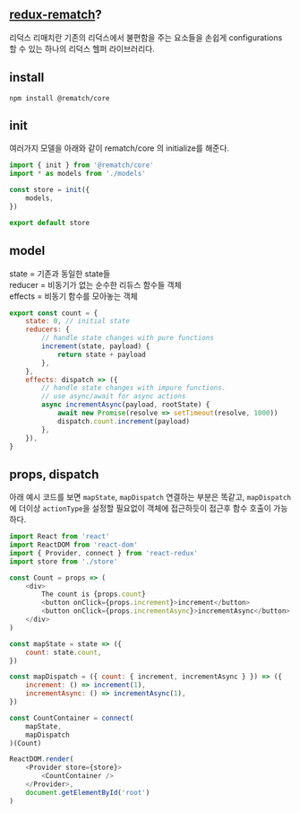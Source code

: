 ## [redux-rematch](https://rematch.github.io/rematch/#/)?

리덕스 리매치란 기존의 리덕스에서 불편함을 주는 요소들을
손쉽게 configurations 할 수 있는 하나의 리덕스 헬퍼 라이브러리다.

## install
```
npm install @rematch/core
```

## init
여러가지 모델을 아래와 같이 rematch/core 의 initialize를 해준다.
```js
import { init } from '@rematch/core'
import * as models from './models'

const store = init({
    models,
})

export default store
```

## model
state = 기존과 동일한 state들  
reducer = 비동기가 없는 순수한 리듀스 함수들 객체  
effects = 비동기 함수를 모아놓는 객체

```js
export const count = {
    state: 0, // initial state
    reducers: {
        // handle state changes with pure functions
        increment(state, payload) {
            return state + payload
        },
    },
    effects: dispatch => ({
        // handle state changes with impure functions.
        // use async/await for async actions
        async incrementAsync(payload, rootState) {
            await new Promise(resolve => setTimeout(resolve, 1000))
            dispatch.count.increment(payload)
        },
    }),
}
```

## props, dispatch
아래 예시 코드를 보면 `mapState`, `mapDispatch` 연결하는 부분은
똑같고, `mapDispatch`에 더이상 `actionType`을 설정할 필요없이
객체에 접근하듯이 접근후 함수 호출이 가능하다.

```js
import React from 'react'
import ReactDOM from 'react-dom'
import { Provider, connect } from 'react-redux'
import store from './store'

const Count = props => (
    <div>
        The count is {props.count}
        <button onClick={props.increment}>increment</button>
        <button onClick={props.incrementAsync}>incrementAsync</button>
    </div>
)

const mapState = state => ({
    count: state.count,
})

const mapDispatch = ({ count: { increment, incrementAsync } }) => ({
    increment: () => increment(1),
    incrementAsync: () => incrementAsync(1),
})

const CountContainer = connect(
    mapState,
    mapDispatch
)(Count)

ReactDOM.render(
    <Provider store={store}>
        <CountContainer />
    </Provider>,
    document.getElementById('root')
)
```